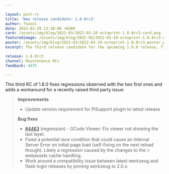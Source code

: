 ```yaml
---

layout: post-rc
title: 'New release candidate: 1.8.0rc3'
author: foosel
date: 2022-03-29 13:30:00 +0200
card: /assets/img/blog/2022-03/2022-03-29-octoprint-1.8.0rc3-card.png
featuredimage: /assets/img/blog/2022-03/2022-03-29-octoprint-1.8.0rc3-card.png
poster: /assets/img/blog/2022-03/2022-03-29-octoprint-1.8.0rc3-poster.png
excerpt: The third release candidate for the upcoming 1.8.0 release, fixing observed regressions and adding a workaround for recent third party dependency issues.

release: 1.8.0rc3
channel: Maintenance RCs
feedback: 4475

---
```


This third RC of 1.8.0 fixes regressions observed with the two first ones and adds a 
workaround for a recently raised third party issue:

> **Improvements**
> 
>   * Update version requirement for PiSupport plugin to latest release
> 
> **Bug fixes**
> 
>   * [#4463](https://github.com/OctoPrint/OctoPrint/issues/4463) (regression) - GCode Viewer: Fix viewer not showing the last layer.
>   * Fixed a potential race condition that could cause an Internal Server Error on initial page load (self-fixing on the next reload though). Likely a regression caused by the changes to the > webassets cache handling.
>   * Work around a compatibility issue between latest werkzeug and flask-login releases by pinning werkzeug to 2.0.x.
